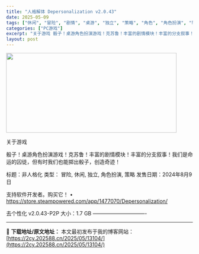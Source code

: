 ```yaml
---
title: "人格解体 Depersonalization v2.0.43"
date: 2025-05-09
tags: ["休闲", "冒险", "剧情", "桌游", "独立", "策略", "角色", "角色扮演", "软件"]
categories: ["PC游戏"]
excerpt: "关于游戏 骰子！桌游角色扮演游戏！克苏鲁！丰富的剧情模块！丰富的分支叙事！我们是命运的囚徒，但有时我们也能掷出骰子，创造奇迹！ 标题：非人格化 类型： 冒险, 休闲, 独立, 角色扮演, 策略 发售日期：2024年8月9日 支持软件开发者。购买它！ • https://store.steampowe&hellip;"
layout: post
---
```


<img class="aligncenter size-full wp-image-13091" src="https://2cy.202588.cn/wp-content/uploads/2025/05/2025050905094652.webp" alt="" width="460" height="215" />

关于游戏

骰子！桌游角色扮演游戏！克苏鲁！丰富的剧情模块！丰富的分支叙事！我们是命运的囚徒，但有时我们也能掷出骰子，创造奇迹！

标题：非人格化
类型： 冒险, 休闲, 独立, 角色扮演, 策略
发售日期：2024年8月9日

支持软件开发者。购买它！
• https://store.steampowered.com/app/1477070/Depersonalization/

去个性化 v2.0.43-P2P
大小：1.7 GB
——————————-

---
📖 **下载地址/原文地址：** 本文最初发布于我的博客网站：[https://2cy.202588.cn/2025/05/13104/](https://2cy.202588.cn/2025/05/13104/)
